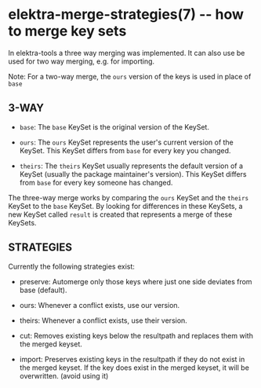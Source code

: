 elektra-merge-strategies(7) -- how to merge key sets
====================================================

In elektra-tools a three way merging was implemented.
It can also use be used for two way merging, e.g.
for importing.

Note: For a two-way merge, the `ours` version of the keys is used
in place of `base`

## 3-WAY

* `base`:
  The `base` KeySet is the original version of the KeySet.

* `ours`:
  The `ours` KeySet represents the user's current version of the KeySet.
  This KeySet differs from `base` for every key you changed.

* `theirs`:
  The `theirs` KeySet usually represents the default version of a KeySet (usually the package maintainer's version).
  This KeySet differs from `base` for every key someone has changed.

The three-way merge works by comparing the `ours` KeySet and the `theirs` KeySet to the `base` KeySet. By looking for differences  in these KeySets, a new KeySet called `result` is created that represents a merge of these KeySets.


## STRATEGIES

Currently the following strategies exist:

 * preserve:
   Automerge only those keys where just one side deviates from base (default).

 * ours:
   Whenever a conflict exists, use our version.

 * theirs:
   Whenever a conflict exists, use their version.

 * cut:
   Removes existing keys below the resultpath and replaces them with the merged keyset.

 * import:
   Preserves existing keys in the resultpath if they do not exist in the merged keyset.
   If the key does exist in the merged keyset, it will be overwritten.
   (avoid using it)

